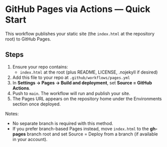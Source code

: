 # GitHub Pages via Actions — Quick Start

This workflow publishes your static site (the `index.html` at the repository root) to GitHub Pages.

## Steps
1) Ensure your repo contains:
   - `index.html` at the root (plus README, LICENSE, .nojekyll if desired)
2) Add this file to your repo at `.github/workflows/pages.yml`
3) In **Settings → Pages → Build and deployment**, set **Source = GitHub Actions**.
4) Push to `main`. The workflow will run and publish your site.
5) The Pages URL appears on the repository home under the Environments section once deployed.

Notes:
- No separate branch is required with this method.
- If you prefer branch-based Pages instead, move `index.html` to the **gh-pages** branch root and set Source = Deploy from a branch (if available in your account).
